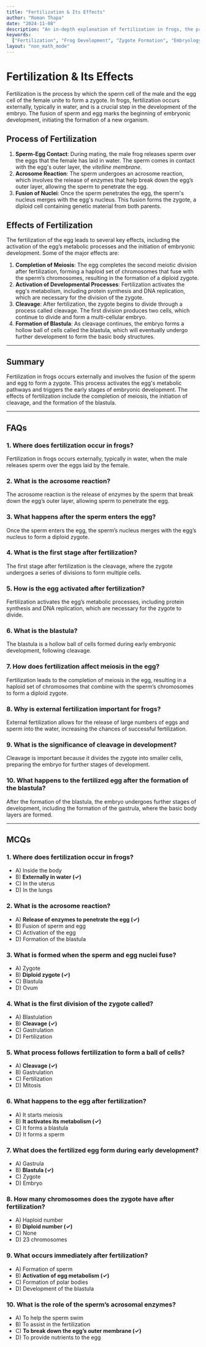 ```yaml
---
title: "Fertilization & Its Effects"
author: "Roman Thapa"
date: "2024-11-08"
description: "An in-depth explanation of fertilization in frogs, the process involved, and the subsequent effects on the development of the zygote."
keywords:
  ["Fertilization", "Frog Development", "Zygote Formation", "Embryology"]
layout: "non_math_mode"
---
```


# Fertilization & Its Effects

Fertilization is the process by which the sperm cell of the male and the egg cell of the female unite to form a zygote. In frogs, fertilization occurs externally, typically in water, and is a crucial step in the development of the embryo. The fusion of sperm and egg marks the beginning of embryonic development, initiating the formation of a new organism.

## Process of Fertilization

1. **Sperm-Egg Contact**: During mating, the male frog releases sperm over the eggs that the female has laid in water. The sperm comes in contact with the egg's outer layer, the _vitelline membrane_.
2. **Acrosome Reaction**: The sperm undergoes an acrosome reaction, which involves the release of enzymes that help break down the egg’s outer layer, allowing the sperm to penetrate the egg.
3. **Fusion of Nuclei**: Once the sperm penetrates the egg, the sperm's nucleus merges with the egg's nucleus. This fusion forms the zygote, a diploid cell containing genetic material from both parents.

## Effects of Fertilization

The fertilization of the egg leads to several key effects, including the activation of the egg’s metabolic processes and the initiation of embryonic development. Some of the major effects are:

1. **Completion of Meiosis**: The egg completes the second meiotic division after fertilization, forming a haploid set of chromosomes that fuse with the sperm’s chromosomes, resulting in the formation of a diploid zygote.
2. **Activation of Developmental Processes**: Fertilization activates the egg's metabolism, including protein synthesis and DNA replication, which are necessary for the division of the zygote.
3. **Cleavage**: After fertilization, the zygote begins to divide through a process called cleavage. The first division produces two cells, which continue to divide and form a multi-cellular embryo.
4. **Formation of Blastula**: As cleavage continues, the embryo forms a hollow ball of cells called the blastula, which will eventually undergo further development to form the basic body structures.

---

## Summary

Fertilization in frogs occurs externally and involves the fusion of the sperm and egg to form a zygote. This process activates the egg's metabolic pathways and triggers the early stages of embryonic development. The effects of fertilization include the completion of meiosis, the initiation of cleavage, and the formation of the blastula.

---

## FAQs

### 1. Where does fertilization occur in frogs?

Fertilization in frogs occurs externally, typically in water, when the male releases sperm over the eggs laid by the female.

### 2. What is the acrosome reaction?

The acrosome reaction is the release of enzymes by the sperm that break down the egg’s outer layer, allowing sperm to penetrate the egg.

### 3. What happens after the sperm enters the egg?

Once the sperm enters the egg, the sperm’s nucleus merges with the egg’s nucleus to form a diploid zygote.

### 4. What is the first stage after fertilization?

The first stage after fertilization is the cleavage, where the zygote undergoes a series of divisions to form multiple cells.

### 5. How is the egg activated after fertilization?

Fertilization activates the egg’s metabolic processes, including protein synthesis and DNA replication, which are necessary for the zygote to divide.

### 6. What is the blastula?

The blastula is a hollow ball of cells formed during early embryonic development, following cleavage.

### 7. How does fertilization affect meiosis in the egg?

Fertilization leads to the completion of meiosis in the egg, resulting in a haploid set of chromosomes that combine with the sperm’s chromosomes to form a diploid zygote.

### 8. Why is external fertilization important for frogs?

External fertilization allows for the release of large numbers of eggs and sperm into the water, increasing the chances of successful fertilization.

### 9. What is the significance of cleavage in development?

Cleavage is important because it divides the zygote into smaller cells, preparing the embryo for further stages of development.

### 10. What happens to the fertilized egg after the formation of the blastula?

After the formation of the blastula, the embryo undergoes further stages of development, including the formation of the gastrula, where the basic body layers are formed.

---

## MCQs

### 1. Where does fertilization occur in frogs?

- A) Inside the body
- B) **Externally in water (✓)**
- C) In the uterus
- D) In the lungs

### 2. What is the acrosome reaction?

- A) **Release of enzymes to penetrate the egg (✓)**
- B) Fusion of sperm and egg
- C) Activation of the egg
- D) Formation of the blastula

### 3. What is formed when the sperm and egg nuclei fuse?

- A) Zygote
- B) **Diploid zygote (✓)**
- C) Blastula
- D) Ovum

### 4. What is the first division of the zygote called?

- A) Blastulation
- B) **Cleavage (✓)**
- C) Gastrulation
- D) Fertilization

### 5. What process follows fertilization to form a ball of cells?

- A) **Cleavage (✓)**
- B) Gastrulation
- C) Fertilization
- D) Mitosis

### 6. What happens to the egg after fertilization?

- A) It starts meiosis
- B) **It activates its metabolism (✓)**
- C) It forms a blastula
- D) It forms a sperm

### 7. What does the fertilized egg form during early development?

- A) Gastrula
- B) **Blastula (✓)**
- C) Zygote
- D) Embryo

### 8. How many chromosomes does the zygote have after fertilization?

- A) Haploid number
- B) **Diploid number (✓)**
- C) None
- D) 23 chromosomes

### 9. What occurs immediately after fertilization?

- A) Formation of sperm
- B) **Activation of egg metabolism (✓)**
- C) Formation of polar bodies
- D) Development of the blastula

### 10. What is the role of the sperm’s acrosomal enzymes?

- A) To help the sperm swim
- B) To assist in the fertilization
- C) **To break down the egg’s outer membrane (✓)**
- D) To provide nutrients to the egg
